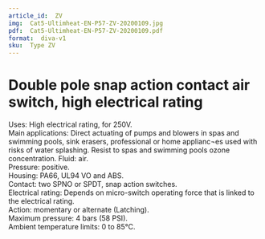 ```yaml
---
article_id:  ZV
img:  Cat5-Ultimheat-EN-P57-ZV-20200109.jpg
pdf:  Cat5-Ultimheat-EN-P57-ZV-20200109.pdf
format:  diva-v1
sku:  Type ZV
---
```

# Double pole snap action contact air switch, high electrical rating

Uses: High electrical rating, for 250V.   
Main applications: Direct actuating of pumps and blowers in spas and swimming pools, sink erasers,
professional or home applianc¬es used with risks of water splashing. Resist to spas and swimming pools ozone concentration. 
Fluid: air.  
Pressure: positive.   
Housing: PA66, UL94 VO and ABS.   
Contact: two SPNO or SPDT, snap action switches.  
Electrical rating: Depends on micro-switch operating force that is linked to the electrical rating.  
Action: momentary or alternate (Latching).  
Maximum pressure: 4 bars (58 PSI).   
Ambient temperature limits: 0 to 85°C.  

